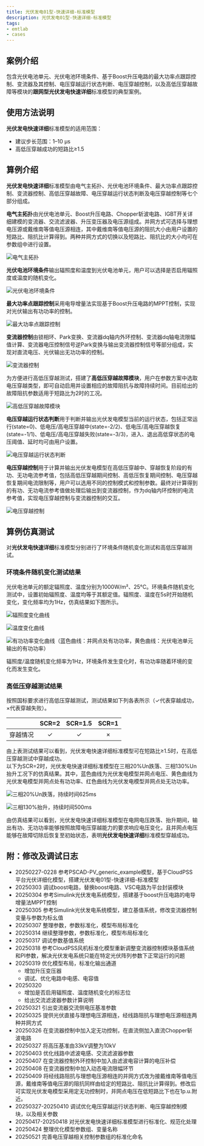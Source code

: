 ```yaml
---
title: 光伏发电01型-快速详细-标准模型
description: 光伏发电01型-快速详细-标准模型
tags:
- emtlab
- cases
---
```



## 案例介绍

包含光伏电池单元、光伏电池环境条件、基于Boost升压电路的最大功率点跟踪控制、变流器及其控制、电压穿越运行状态判断、电压穿越控制，以及高低压穿越故障等模块的**跟网型光伏发电快速详细**标准模型的典型案例。

## 使用方法说明

**光伏发电快速详细**标准模型的适用范围：  
   + 建议步长范围：1–10 μs  
   + 高低压穿越成功的短路比≥1.5  

  
## 算例介绍

**光伏发电快速详细**标准模型由电气主拓扑、光伏电池环境条件、最大功率点跟踪控制、变流器控制、高低压穿越故障、电压穿越运行状态判断及电压穿越控制等七个部分组成。  

**电气主拓扑**由光伏电池单元、Boost升压电路、Chopper斩波电路、IGBT开关详细建模的变流器、交流滤波器、升压变压器及电压源组成。并网方式可选择与理想电压源或戴维南等值电压源相连，其中戴维南等值电压源的阻抗大小由用户设置的短路比、阻抗比计算得到。两种并网方式的切换以及短路比、阻抗比的大小均可在参数组中进行设置。  

  ![电气主拓扑](./pvs_01-fdm-std-main.png "电气主拓扑")


**光伏电池环境条件**输出辐照度和温度到光伏电池单元，用户可以选择是否启用辐照度或温度的随机变化。  

![光伏电池环境条件](./pvs_01-fdm-std-environment.png "光伏电池环境条件")


**最大功率点跟踪控制**采用电导增量法实现基于Boost升压电路的MPPT控制，实现对光伏输出有功功率的控制。  

![最大功率点跟踪控制](./pvs_01-fdm-std-mppt.png "最大功率点跟踪控制")


**变流器控制**由锁相环、Park变换、变流器dq轴内外环控制、变流器dq轴电流限幅值计算、变流器电压控制信号逆Park变换与输出变流器控制信号等部分组成，实现对直流电压、光伏输出无功功率的控制。  

![变流器控制](./pvs_01-fdm-std-vsc.png "变流器控制")



为方便进行高低压穿越测试，搭建了**高低压穿越故障模块**，用户在参数方案中选取电压穿越类型，即可自动启用并设置相应的故障阻抗与故障持续时间。目前给出的故障阻抗参数适用于短路比为2时的工况。  

![高低压穿越故障模块](./pvs_01-fdm-std-vrtfault.png "高低压穿越故障模块")



**电压穿越运行状态判断**用于判断并输出光伏发电模型当前的运行状态，包括正常运行(state=0)、低电压/高电压穿越中(state=-2/2)、低电压/高电压穿越恢复(state=-1/1)、低电压/高电压穿越失败(state=-3/3)，进入、退出高低穿状态的电压阈值、延时均可由用户设置。  

![电压穿越运行状态判断](./pvs_01-fdm-std-vrtstate.png "电压穿越运行状态判断")



**电压穿越控制**用于计算并输出光伏发电模型在高低压穿越中、穿越恢复阶段的有功、无功电流参考值，包括高低压穿越期间控制、高低压恢复期间控制、电压穿越恢复期间电流限制等，用户可以选用不同的控制模式和控制参数。最终对计算得到的有功、无功电流参考值做处理后输出到变流器控制，作为dq轴内环控制的电流参考值，实现电压穿越控制与变流器控制的交互。  


![电压穿越控制](./pvs_01-fdm-std-vrtcontrol.png "电压穿越控制")

  
## 算例仿真测试

对**光伏发电快速详细**标准模型分别进行了环境条件随机变化测试和高低压穿越测试。

### 环境条件随机变化测试结果
光伏电池单元的额定辐照度、温度分别为1000W/m²、25°C。环境条件随机变化测试中，设置初始辐照度、温度均等于其额定值。辐照度、温度在5s时开始随机变化，变化频率均为1Hz，仿真结果如下图所示。  

![辐照度变化曲线](./pvs-01-fdm-std-envresults-G.png "辐照度变化曲线")  

![温度变化曲线](./pvs-01-fdm-std-envresults-T.png "温度变化曲线")  

![有功功率变化曲线（蓝色曲线：并网点处有功功率，黄色曲线：光伏电池单元输出的有功功率）](./pvs-01-fdm-std-envresults-P.png "有功功率变化曲线")

辐照度/温度随机变化频率为1Hz，环境条件发生变化时，有功功率随着环境的变化而发生变化。  

### 高低压穿越测试结果
按照国标要求进行高低压穿越测试，测试结果如下列各表所示（✓代表穿越成功，×代表穿越失败）。  

|          |  SCR=2  |  SCR=1.5  |  SCR=1  |
|:--------:|:-------:|:---------:|:-------:|
|  穿越情况 |    ✓    |    ✓     |   ×     |  

由上表测试结果可以看到，光伏发电快速详细标准模型可在短路比≥1.5时，在高低压穿越测试中穿越成功。  
以下为SCR=2时，光伏发电快速详细标准模型在三相20%Un跌落、三相130%Un抬升工况下的仿真结果。其中，蓝色曲线为光伏发电模型并网点电压、黄色曲线为光伏发电模型并网点处有功功率、红色曲线为光伏发电模型并网点处无功功率。  

![三相20%Un跌落，持续时间625ms](./pvs_01-fdm-std-lvrt.png "三相20%Un跌落，持续时间625ms")  

![三相130%抬升，持续时间500ms](./pvs_01-fdm-std-hvrt.png "三相130%抬升，持续时间500ms")  

由仿真结果可以看到，光伏发电快速详细标准模型在电网电压跌落、抬升期间，输出有功、无功功率能够按照故障电压穿越能力的要求响应电压变化，且并网点电压能够在故障切除后恢复至初始状态，表明**光伏发电快速详细**标准模型穿越成功。


## 附：修改及调试日志

+ 20250227-0228 参考PSCAD-PV_generic_example模型，基于CloudPSS平台光伏详细化模型，搭建光伏发电01型-快速详细-标准模型
+ 20250303 调试boost电路，替换boost电路、VSC电路为平台封装模块
+ 20250304 参考Simulink光伏发电系统模型，搭建基于boost升压电路的电导增量法MPPT控制
+ 20250305 参考Simulink光伏发电系统模型，建立基值系统，修改变流器控制变量与参数为标幺值
+ 20250307 整理参数，参数标准化，模型布局标准化
+ 20250314 继续整理参数，参数标准化，模型布局标准化
+ 20250317 调试参数基值系统
+ 20250318 参考CloudPSS风机标准化模型重新调整变流器控制模块基值系统和PI参数，解决光伏发电系统只能在特定光伏阵列参数下正常运行的问题
+ 20250319 优化模型布局，标准化输出通道
    + 增加升压变压器
    + 调试、优化电路中电感、电容值
+ 20250320 
    + 增加是否启用辐照度、温度随机变化的标志位
    + 给出交流滤波器参数计算说明
+ 20250321 引出变流器交流侧电压基准参数
+ 20250325 提供光伏直接与理想电压源相连，经线路阻抗与理想电压源相连两种并网方式
+ 20250326 在变流器控制中加入定无功控制，在直流侧加入直流Chopper斩波电路
+ 20250327 将高压基准由33kV调整为10kV
+ 20250403 优化线路中滤波电感、交流滤波器参数
+ 20250407 在变流器控制外环控制中加入由滤波电容计算的电压补偿
+ 20250408 在变流器控制中加入动态电流限幅环节
+ 20250409 将经线路阻抗与理想电压源相连的并网方式改为接戴维南等值电压源，戴维南等值电压源的阻抗同样由给定的短路比、阻抗比计算得到。修改后可实现光伏发电模型采用定无功控制时，并网点电压在低短路比下也在1p.u.附近。
+ 20250327-20250410 调试优化电压穿越运行状态判断、电压穿越控制模块，以及相关参数
+ 20250417-20250418 对光伏发电快速详细标准模型进行标准化、规范化处理
+ 20250424 整理优化模型参数组、变量名称
+ 20250521 完善电压穿越相关控制参数组的标准化命名
